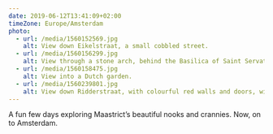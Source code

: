 ```yaml
---
date: 2019-06-12T13:41:09+02:00
timeZone: Europe/Amsterdam
photo:
  - url: /media/1560152569.jpg
    alt: View down Eikelstraat, a small cobbled street.
  - url: /media/1560156299.jpg
    alt: View through a stone arch, behind the Basilica of Saint Servatius.
  - url: /media/1560158475.jpg
    alt: View into a Dutch garden.
  - url: /media/1560239801.jpg
    alt: View down Ridderstraat, with colourful red walls and doors, with bikes parked to one side.
---
```

A fun few days exploring Maastrict’s beautiful nooks and crannies. Now, on to Amsterdam.
